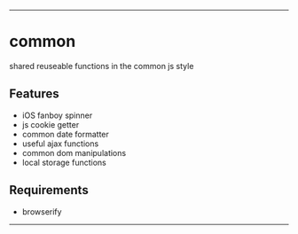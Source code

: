 ---

# common

shared reuseable functions in the common js style

## Features

- iOS fanboy spinner
- js cookie getter
- common date formatter
- useful ajax functions
- common dom manipulations
- local storage functions

## Requirements

- browserify

---